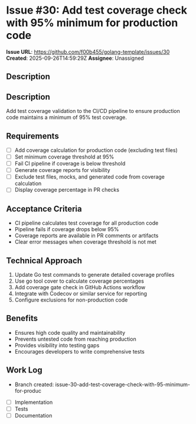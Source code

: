 # Issue #30: Add test coverage check with 95% minimum for production code

**Issue URL**: https://github.com/f00b455/golang-template/issues/30
**Created**: 2025-09-26T14:59:29Z
**Assignee**: Unassigned

## Description
## Description
Add test coverage validation to the CI/CD pipeline to ensure production code maintains a minimum of 95% test coverage.

## Requirements
- [ ] Add coverage calculation for production code (excluding test files)
- [ ] Set minimum coverage threshold at 95%
- [ ] Fail CI pipeline if coverage is below threshold
- [ ] Generate coverage reports for visibility
- [ ] Exclude test files, mocks, and generated code from coverage calculation
- [ ] Display coverage percentage in PR checks

## Acceptance Criteria
- CI pipeline calculates test coverage for all production code
- Pipeline fails if coverage drops below 95%
- Coverage reports are available in PR comments or artifacts
- Clear error messages when coverage threshold is not met

## Technical Approach
1. Update Go test commands to generate detailed coverage profiles
2. Use go tool cover to calculate coverage percentages
3. Add coverage gate check in GitHub Actions workflow
4. Integrate with Codecov or similar service for reporting
5. Configure exclusions for non-production code

## Benefits
- Ensures high code quality and maintainability
- Prevents untested code from reaching production
- Provides visibility into testing gaps
- Encourages developers to write comprehensive tests

## Work Log
- Branch created: issue-30-add-test-coverage-check-with-95-minimum-for-produc
- [ ] Implementation
- [ ] Tests
- [ ] Documentation
